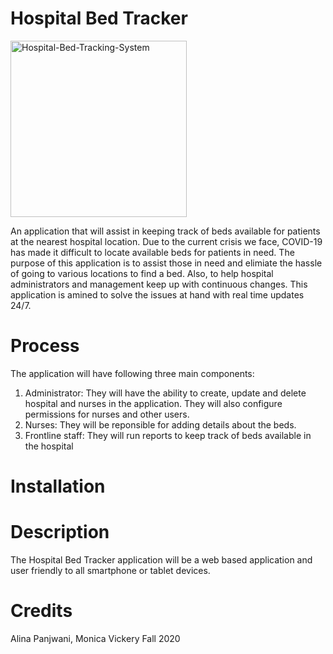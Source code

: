 # Hospital Bed Tracker

<img width="282" alt="Hospital-Bed-Tracking-System" src="https://user-images.githubusercontent.com/58013630/99914776-c29e3c80-2ccd-11eb-9902-301c0c6b4e89.PNG">

An application that will assist in keeping track of beds available for patients at the nearest hospital location. Due to the current crisis we face, COVID-19 has made it difficult to locate available beds for patients in need. The purpose of this application is to assist those in need and elimiate the hassle of going to various locations to find a bed. Also, to help hospital administrators and management keep up with continuous changes. This application is amined to solve the issues at hand with real time updates 24/7.

# Process
The application will have following three main components:
1. Administrator: 
  They will have the ability to create, update and delete hospital and nurses in the application. They will also configure permissions for nurses and other users.
2. Nurses: They will be reponsible for adding details about the beds.
3. Frontline staff: They will run reports to keep track of beds available in the hospital

# Installation
 
# Description
 The Hospital Bed Tracker application will be a web based application and user friendly to all smartphone or tablet devices.

# Credits
Alina Panjwani,
Monica Vickery Fall 2020
